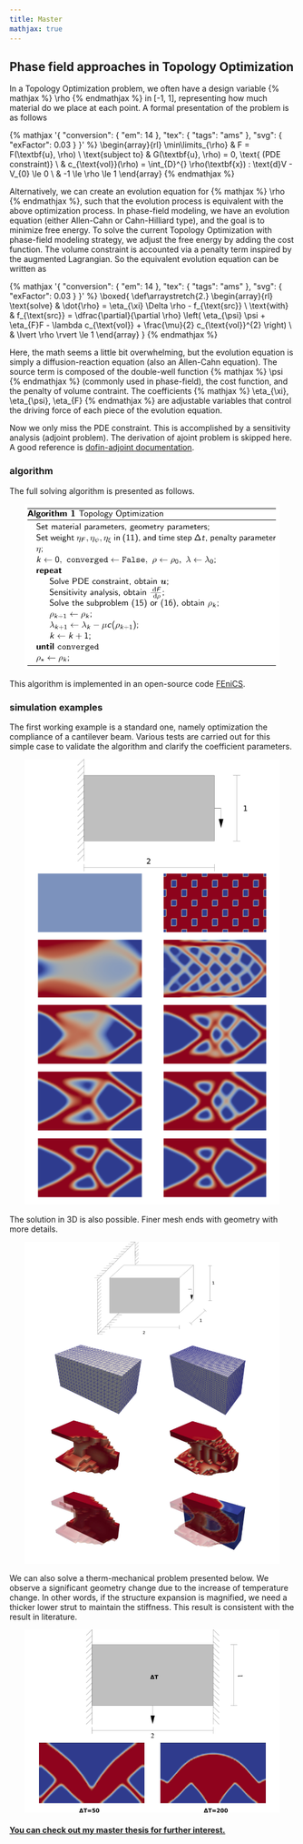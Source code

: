 ```yaml
---
title: Master
mathjax: true
---
```

## Phase field approaches in Topology Optimization

In a Topology Optimization problem, we often have a design variable {% mathjax %} \rho {% endmathjax %} in [-1, 1], representing how much material do we place at each point. A formal presentation of the problem is as follows

{% mathjax '{ "conversion": { "em": 14 }, "tex": { "tags": "ams" }, "svg": { "exFactor": 0.03 } }' %}
  \begin{array}{rl}
  \min\limits_{\rho} & F = F(\textbf{u}, \rho) \\
  \text{subject to} & G(\textbf{u}, \rho) = 0, \text{ (PDE constraint)} \\
  & c_{\text{vol}}(\rho) = \int_{D}^{} \rho(\textbf{x}) \: \text{d}V - V_{0} \le 0 \\
  & -1 \le \rho \le 1
  \end{array}
{% endmathjax %}

Alternatively, we can create an evolution equation for {% mathjax %} \rho {% endmathjax %}, such that the evolution process is equivalent with the above optimization process. In phase-field modeling, we have an evolution equation (either Allen-Cahn or Cahn-Hilliard type), and the goal is to minimize free energy. To solve the current Topology Optimization with phase-field modeling strategy, we adjust the free energy by adding the cost function. The volume constraint is accounted via a penalty term inspired by the augmented Lagrangian. So the equivalent evolution equation can be written as

{% mathjax '{ "conversion": { "em": 14 }, "tex": { "tags": "ams" }, "svg": { "exFactor": 0.03 } }' %}
\boxed{
	\def\arraystretch{2.}
	\begin{array}{rl}
	\text{solve} & \dot{\rho} = \eta_{\xi} \Delta \rho - f_{\text{src}} \\
	\text{with} & f_{\text{src}} = \dfrac{\partial}{\partial \rho} \left( \eta_{\psi} \psi + \eta_{F}F - \lambda c_{\text{vol}} + \frac{\mu}{2} c_{\text{vol}}^{2}  \right) \\
	& \lvert \rho \rvert \le 1
	\end{array}
}
{% endmathjax %}

Here, the math seems a little bit overwhelming, but the evolution equation is simply a diffusion-reaction equation (also an Allen-Cahn equation). The source term is composed of the double-well function {% mathjax %} \psi {% endmathjax %} (commonly used in phase-field), the cost function, and the penalty of volume contraint. The coefficients {% mathjax %} \eta_{\xi}, \eta_{\psi}, \eta_{F} {% endmathjax %} are adjustable variables that control the driving force of each piece of the evolution equation.

Now we only miss the PDE constraint. This is accomplished by a sensitivity analysis (adjoint problem). The derivation of ajoint problem is skipped here. A good reference is [dofin-adjoint documentation](http://www.dolfin-adjoint.org/en/latest/documentation/maths/2-problem.html).

### algorithm

The full solving algorithm is presented as follows.

<!-- ![](master/topo_opt_algo.png) -->

<center>
<img src="master/topo_opt_algo.png" width="450px">
</center>


This algorithm is implemented in an open-source code [FEniCS](https://fenicsproject.org/). 

### simulation examples

The first working example is a standard one, namely optimization the compliance of a cantilever beam. Various tests are carried out for this simple case to validate the algorithm and clarify the coefficient parameters.

<center>
<img src="master/vali_2d.png" title="test" width="450px">
<!-- <div class="caption">Some caption text</div> -->
</center>


The solution in 3D is also possible. Finer mesh ends with geometry with more details.

<center>
<img src="master/vali_3d.png" width="450px">
</center>

We can also solve a therm-mechanical problem presented below. We observe a significant geometry change due to the increase of temperature change. In other words, if the structure expansion is magnified, we need a thicker lower strut to maintain the stiffness. This result is consistent with the result in literature.

<center>
<img src="master/thermo.png" width="450px">
</center>

<h4> <a href="master_thesis_2016.pdf" target="blank">You can check out my master thesis for further interest.</a></h4>

